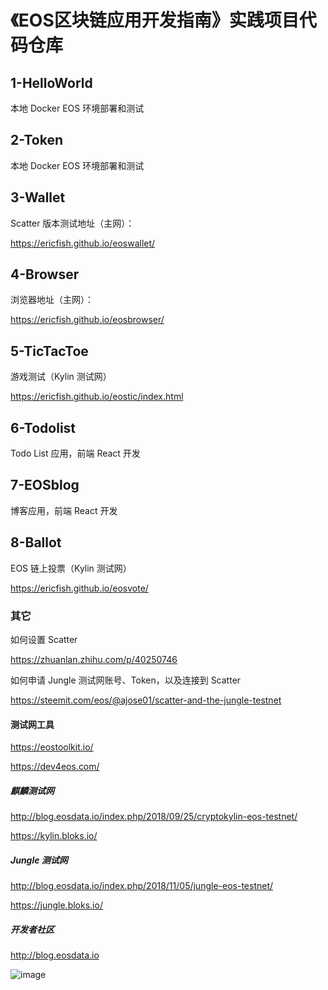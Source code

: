 # 《EOS区块链应用开发指南》实践项目代码仓库

## 1-HelloWorld

本地 Docker EOS 环境部署和测试

## 2-Token

本地 Docker EOS 环境部署和测试

## 3-Wallet

Scatter 版本测试地址（主网）：

https://ericfish.github.io/eoswallet/

## 4-Browser

浏览器地址（主网）：

https://ericfish.github.io/eosbrowser/

## 5-TicTacToe

游戏测试（Kylin 测试网）

https://ericfish.github.io/eostic/index.html

## 6-Todolist

Todo List 应用，前端 React 开发

## 7-EOSblog

博客应用，前端 React 开发

## 8-Ballot

EOS 链上投票（Kylin 测试网）

https://ericfish.github.io/eosvote/

### 其它

如何设置 Scatter

https://zhuanlan.zhihu.com/p/40250746

如何申请 Jungle 测试网账号、Token，以及连接到 Scatter

https://steemit.com/eos/@ajose01/scatter-and-the-jungle-testnet

#### 测试网工具

https://eostoolkit.io/

https://dev4eos.com/

##### 麒麟测试网

http://blog.eosdata.io/index.php/2018/09/25/cryptokylin-eos-testnet/

https://kylin.bloks.io/

##### Jungle 测试网

http://blog.eosdata.io/index.php/2018/11/05/jungle-eos-testnet/

https://jungle.bloks.io/

##### 开发者社区

http://blog.eosdata.io

![image](http://qiniu.eth.fm/2018-04-13-canaan2.jpg)